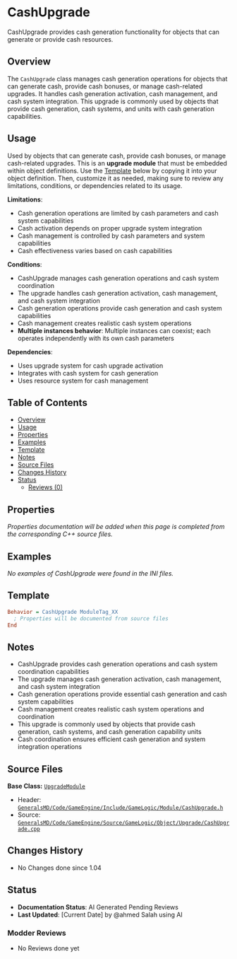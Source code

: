 # CashUpgrade

CashUpgrade provides cash generation functionality for objects that can generate or provide cash resources.

## Overview

The `CashUpgrade` class manages cash generation operations for objects that can generate cash, provide cash bonuses, or manage cash-related upgrades. It handles cash generation activation, cash management, and cash system integration. This upgrade is commonly used by objects that provide cash generation, cash systems, and units with cash generation capabilities.

## Usage

Used by objects that can generate cash, provide cash bonuses, or manage cash-related upgrades. This is an **upgrade module** that must be embedded within object definitions. Use the [Template](#template) below by copying it into your object definition. Then, customize it as needed, making sure to review any limitations, conditions, or dependencies related to its usage.

**Limitations**:
- Cash generation operations are limited by cash parameters and cash system capabilities
- Cash activation depends on proper upgrade system integration
- Cash management is controlled by cash parameters and system capabilities
- Cash effectiveness varies based on cash capabilities

**Conditions**:
- CashUpgrade manages cash generation operations and cash system coordination
- The upgrade handles cash generation activation, cash management, and cash system integration
- Cash generation operations provide cash generation and cash system capabilities
- Cash management creates realistic cash system operations
- **Multiple instances behavior**: Multiple instances can coexist; each operates independently with its own cash parameters

**Dependencies**:
- Uses upgrade system for cash upgrade activation
- Integrates with cash system for cash generation
- Uses resource system for cash management

## Table of Contents

- [Overview](#overview)
- [Usage](#usage)
- [Properties](#properties)
- [Examples](#examples)
- [Template](#template)
- [Notes](#notes)
- [Source Files](#source-files)
- [Changes History](#changes-history)
- [Status](#status)
  - [Reviews (0)](#modder-reviews)

## Properties

*Properties documentation will be added when this page is completed from the corresponding C++ source files.*

## Examples

*No examples of CashUpgrade were found in the INI files.*

## Template

```ini
Behavior = CashUpgrade ModuleTag_XX
  ; Properties will be documented from source files
End
```

## Notes

- CashUpgrade provides cash generation operations and cash system coordination capabilities
- The upgrade manages cash generation activation, cash management, and cash system integration
- Cash generation operations provide essential cash generation and cash system capabilities
- Cash management creates realistic cash system operations and coordination
- This upgrade is commonly used by objects that provide cash generation, cash systems, and cash generation capability units
- Cash coordination ensures efficient cash generation and system integration operations

## Source Files

**Base Class:** [`UpgradeModule`](../../GeneralsMD/Code/GameEngine/Include/GameLogic/Module/UpgradeModule.h)

- Header: [`GeneralsMD/Code/GameEngine/Include/GameLogic/Module/CashUpgrade.h`](../../GeneralsMD/Code/GameEngine/Include/GameLogic/Module/CashUpgrade.h)
- Source: [`GeneralsMD/Code/GameEngine/Source/GameLogic/Object/Upgrade/CashUpgrade.cpp`](../../GeneralsMD/Code/GameEngine/Source/GameLogic/Object/Upgrade/CashUpgrade.cpp)

## Changes History

- No Changes done since 1.04

## Status

- **Documentation Status**: AI Generated Pending Reviews 
- **Last Updated**: [Current Date] by @ahmed Salah using AI

### Modder Reviews 
- No Reviews done yet